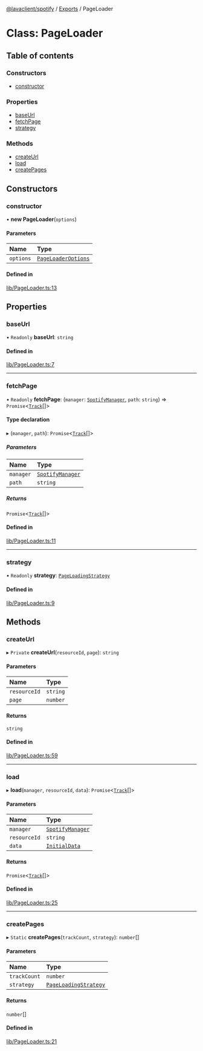 [@lavaclient/spotify](../README.md) / [Exports](../modules.md) / PageLoader

# Class: PageLoader

## Table of contents

### Constructors

- [constructor](PageLoader.md#constructor)

### Properties

- [baseUrl](PageLoader.md#baseurl)
- [fetchPage](PageLoader.md#fetchpage)
- [strategy](PageLoader.md#strategy)

### Methods

- [createUrl](PageLoader.md#createurl)
- [load](PageLoader.md#load)
- [createPages](PageLoader.md#createpages)

## Constructors

### constructor

• **new PageLoader**(`options`)

#### Parameters

| Name | Type |
| :------ | :------ |
| `options` | [`PageLoaderOptions`](../interfaces/PageLoaderOptions.md) |

#### Defined in

[lib/PageLoader.ts:13](https://github.com/lavaclient/plugins/blob/072af81/packages/spotify/src/lib/PageLoader.ts#L13)

## Properties

### baseUrl

• `Readonly` **baseUrl**: `string`

#### Defined in

[lib/PageLoader.ts:7](https://github.com/lavaclient/plugins/blob/072af81/packages/spotify/src/lib/PageLoader.ts#L7)

___

### fetchPage

• `Readonly` **fetchPage**: (`manager`: [`SpotifyManager`](SpotifyManager.md), `path`: `string`) => `Promise`<[`Track`](../interfaces/Spotify.Track.md)[]\>

#### Type declaration

▸ (`manager`, `path`): `Promise`<[`Track`](../interfaces/Spotify.Track.md)[]\>

##### Parameters

| Name | Type |
| :------ | :------ |
| `manager` | [`SpotifyManager`](SpotifyManager.md) |
| `path` | `string` |

##### Returns

`Promise`<[`Track`](../interfaces/Spotify.Track.md)[]\>

#### Defined in

[lib/PageLoader.ts:11](https://github.com/lavaclient/plugins/blob/072af81/packages/spotify/src/lib/PageLoader.ts#L11)

___

### strategy

• `Readonly` **strategy**: [`PageLoadingStrategy`](../interfaces/PageLoadingStrategy.md)

#### Defined in

[lib/PageLoader.ts:9](https://github.com/lavaclient/plugins/blob/072af81/packages/spotify/src/lib/PageLoader.ts#L9)

## Methods

### createUrl

▸ `Private` **createUrl**(`resourceId`, `page`): `string`

#### Parameters

| Name | Type |
| :------ | :------ |
| `resourceId` | `string` |
| `page` | `number` |

#### Returns

`string`

#### Defined in

[lib/PageLoader.ts:59](https://github.com/lavaclient/plugins/blob/072af81/packages/spotify/src/lib/PageLoader.ts#L59)

___

### load

▸ **load**(`manager`, `resourceId`, `data`): `Promise`<[`Track`](../interfaces/Spotify.Track.md)[]\>

#### Parameters

| Name | Type |
| :------ | :------ |
| `manager` | [`SpotifyManager`](SpotifyManager.md) |
| `resourceId` | `string` |
| `data` | [`InitialData`](../interfaces/InitialData.md) |

#### Returns

`Promise`<[`Track`](../interfaces/Spotify.Track.md)[]\>

#### Defined in

[lib/PageLoader.ts:25](https://github.com/lavaclient/plugins/blob/072af81/packages/spotify/src/lib/PageLoader.ts#L25)

___

### createPages

▸ `Static` **createPages**(`trackCount`, `strategy`): `number`[]

#### Parameters

| Name | Type |
| :------ | :------ |
| `trackCount` | `number` |
| `strategy` | [`PageLoadingStrategy`](../interfaces/PageLoadingStrategy.md) |

#### Returns

`number`[]

#### Defined in

[lib/PageLoader.ts:21](https://github.com/lavaclient/plugins/blob/072af81/packages/spotify/src/lib/PageLoader.ts#L21)
